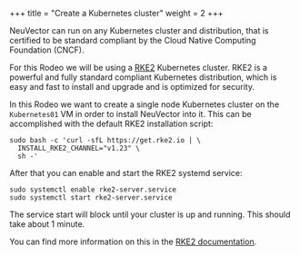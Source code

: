 +++
title = "Create a Kubernetes cluster"
weight = 2
+++

NeuVector can run on any Kubernetes cluster and distribution, that is certified to be standard compliant by the Cloud Native Computing Foundation (CNCF).

For this Rodeo we will be using a [RKE2](https://rke2.io/) Kubernetes cluster. RKE2 is a powerful and fully standard compliant Kubernetes distribution, which is easy and fast to install and upgrade and is optimized for security.

In this Rodeo we want to create a single node Kubernetes cluster on the `Kubernetes01` VM in order to install NeuVector into it. This can be accomplished with the default RKE2 installation script:

```ctr:Kubernetes01
sudo bash -c 'curl -sfL https://get.rke2.io | \
  INSTALL_RKE2_CHANNEL="v1.23" \
  sh -'
```

After that you can enable and start the RKE2 systemd service:

```ctr:Kubernetes01
sudo systemctl enable rke2-server.service
sudo systemctl start rke2-server.service
```

The service start will block until your cluster is up and running. This should take about 1 minute.

You can find more information on this in the [RKE2 documentation](https://docs.rke2.io/).
